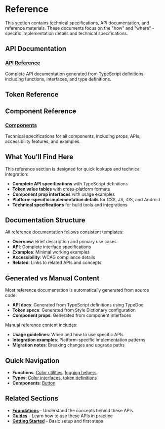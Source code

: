 # Reference

This section contains technical specifications, API documentation, and reference materials. These documents focus on the "how" and "where" - specific implementation details and technical specifications.

## API Documentation

### [API Reference](../api/README.md)

Complete API documentation generated from TypeScript definitions, including functions, interfaces, and type definitions.

## Token Reference

## Component Reference

### [Components](./components/)

Technical specifications for all components, including props, APIs, accessibility features, and examples.

## What You'll Find Here

This reference section is designed for quick lookups and technical integration:

- **Complete API specifications** with TypeScript definitions
- **Token value tables** with cross-platform formats
- **Component prop interfaces** with usage examples
- **Platform-specific implementation details** for CSS, JS, iOS, and Android
- **Technical specifications** for build tools and integrations

## Documentation Structure

All reference documentation follows consistent templates:

- **Overview**: Brief description and primary use cases
- **API**: Complete interface specifications
- **Examples**: Minimal working examples
- **Accessibility**: WCAG compliance details
- **Related**: Links to related APIs and concepts

## Generated vs Manual Content

Most reference documentation is automatically generated from source code:

- **API docs**: Generated from TypeScript definitions using TypeDoc
- **Token specs**: Generated from Style Dictionary configuration
- **Component props**: Generated from component interfaces

Manual reference content includes:

- **Usage guidelines**: When and how to use specific APIs
- **Integration examples**: Platform-specific implementation patterns
- **Migration notes**: Breaking changes and upgrade paths

## Quick Navigation

- **Functions**: [Color utilities](../api/functions/generateColorSystem.md), [logging helpers](../api/functions/createLogger.md)
- **Types**: [Color interfaces](../api/interfaces/ColorSystem.md), [token definitions](../api/type-aliases/Tone.md)
- **Components**: [Button](./components/button.md)

## Related Sections

- **[Foundations](../foundations/README.md)** - Understand the concepts behind these APIs
- **[Guides](../guides/README.md)** - Learn how to use these APIs in practice
- **[Getting Started](../getting-started/README.md)** - Basic setup and first steps
